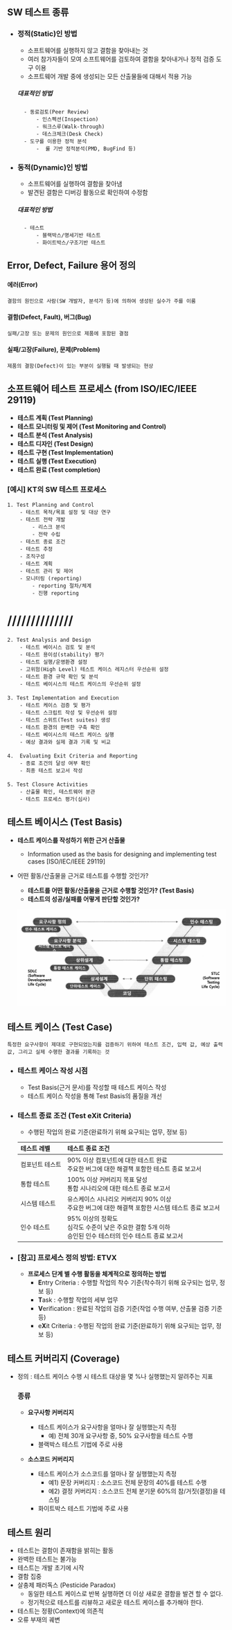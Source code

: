 ## SW 테스트 종류

- ### 정적(Static)인 방법
  - 소프트웨어를 실행하지 않고 결함을 찾아내는 것
  - 여러 참가자들이 모여 소프트웨어를 검토하여 결함을 찾아내거나 정적 검증 도구 이용
  - 소프트웨어 개발 중에 생성되는 모든 산출물들에 대해서 적용 가능

  ##### 대표적인 방법
        - 동료검토(Peer Review)
            - 인스펙션(Inspection)
            - 워크스루(Walk-through)
            - 데스크체크(Desk Check)
        - 도구를 이용한 정적 분석
            -  룰 기반 정적분석(PMD, BugFind 등)

- ### 동적(Dynamic)인 방법
  - 소프트웨어를 실행하여 결함을 찾아냄
  - 발견된 결함은 디버깅 활동으로 확인하여 수정함

  ##### 대표적인 방법
        - 테스트
            - 블랙박스/명세기반 테스트
            - 화이트박스/구조기반 테스트

## Error, Defect, Failure 용어 정의
#### 에러(Error)
    결함의 원인으로 사람(SW 개발자, 분석가 등)에 의하여 생성된 실수가 주를 이룸

#### 결함(Defect, Fault), 버그(Bug)
    실패/고장 또는 문제의 원인으로 제품에 포함된 결점

#### 실패/고장(Failure), 문제(Problem)
    제품의 결함(Defect)이 있는 부분이 실행될 때 발생되는 현상

## 소프트웨어 테스트 프로세스 (from ISO/IEC/IEEE 29119)
- **테스트 계획 (Test Planning)**
- **테스트 모니터링 및 제어 (Test Monitoring and Control)**
- **테스트 분석 (Test Analysis)**
- **테스트 디자인 (Test Design)**
- **테스트 구현 (Test Implementation)**
- **테스트 실행 (Test Execution)**
- **테스트 완료 (Test completion)**

### [예시] KT의 SW 테스트 프로세스
    1. Test Planning and Control
        - 테스트 목적/목표 설정 및 대상 연구
        - 테스트 전략 개발
            - 리스크 분석
            - 전략 수립
        - 테스트 종료 조건
        - 테스트 추정
        - 조직구성
        - 테스트 계획
        - 테스트 관리 및 제어
        - 모니터링 (reporting)
            - reporting 절차/체계
            - 진행 reporting
# //////////////
    2. Test Analysis and Design
        - 테스트 베이시스 검토 및 분석
        - 테스트 용이성(stability) 평가
        - 테스트 실행/운영환경 설정
        - 고위험(High Level) 테스트 케이스 레지스터 우선순위 설정
        - 테스트 환경 규약 확인 및 분석
        - 테스트 베이시스의 테스트 케이스의 우선순위 설정

    3. Test Implementation and Execution
        - 테스트 케이스 검증 및 평가
        - 테스트 스크립트 작성 및 우선순위 설정
        - 테스트 스위트(Test suites) 생성
        - 테스트 환경의 완벽한 구축 확인
        - 테스트 베이시스의 테스트 케이스 실행
        - 예상 결과와 실제 결과 기록 및 비교

    4.  Evaluating Exit Criteria and Reporting
        - 종료 조건의 달성 여부 확인
        - 최종 테스트 보고서 작성

    5. Test Closure Activities
        - 산출물 확인, 테스트웨어 분관
        - 테스트 프로세스 평가(심사)

## 테스트 베이시스 (Test Basis)

- **테스트 케이스를 작성하기 위한 근거 산출물**
  - Information used as the basis for designing and implementing test cases [ISO/IEC/IEEE 29119]

- 어떤 활동/산출물을 근거로 테스트를 수행할 것인가?
    - **테스트를 어떤 활동/산출물을 근거로 수행할 것인가? (Test Basis)**
    - **테스트의 성공/실패를 어떻게 판단할 것인가?**

    ![alt text](img/v-model_TestBasis.png)

##  테스트 케이스 (Test Case)

    특정한 요구사항이 제대로 구현되었는지를 검증하기 위하여 테스트 조건, 입력 값, 예상 출력 값, 그리고 실제 수행한 결과를 기록하는 것
- ### 테스트 케이스 작성 시점
    - Test Basis(근거 문서)를 작성할 때 테스트 케이스 작성
    - 테스트 케이스 작성을 통해 Test Basis의 품질을 개선

- ### 테스트 종료 조건 (Test eXit Criteria)

    - 수행된 작업의 완료 기준(완료하기 위해 요구되는 업무, 정보 등)

    | 테스트 레벨       | 테스트 종료 조건 |
    |------------------|-----------------|
    | 컴포넌트 테스트  | 90% 이상 컴포넌트에 대한 테스트 완료<br> 주요한 버그에 대한 해결책 포함한 테스트 종료 보고서 |
    | 통합 테스트      | 100% 이상 커버리지 목표 달성<br> 통합 시나리오에 대한 테스트 종료 보고서 |
    | 시스템 테스트    | 유스케이스 시나리오 커버리지 90% 이상<br> 주요한 버그에 대한 해결책 포함한 시스템 테스트 종료 보고서 |
    | 인수 테스트      | 95% 이상의 정확도<br> 심각도 수준이 낮은 주요한 결함 5개 이하<br> 승인된 인수 테스터의 인수 테스트 종료 보고서 |

- ### [참고] 프로세스 정의 방법: ETVX

    - **프로세스 단계 별 수행 활동을 체계적으로 정의하는 방법**
        - **E**ntry Criteria : 수행할 작업의 착수 기준(착수하기 위해 요구되는 업무, 정보 등)
        - **T**ask : 수행할 작업의 세부 업무
        - **V**erification : 완료된 작업의 검증 기준(작업 수행 여부, 산출물 검증 기준 등)
        - e**X**it Criteria : 수행된 작업의 완료 기준(완료하기 위해 요구되는 업무, 정보 등)

## 테스트 커버리지 (Coverage)

- 정의 : 테스트 케이스 수행 시 테스트 대상을 몇 %나 실행했는지 알려주는 지표

    ### 종류

    - **요구사항 커버리지**
        - 테스트 케이스가 요구사항을 얼마나 잘 실행했는지 측정
            - 예) 전체 30개 요구사항 중, 50% 요구사항을 테스트 수행
        - 블랙박스 테스트 기법에 주로 사용

    - **소스코드 커버리지**
        - 테스트 케이스가 소스코드를 얼마나 잘 실행했는지 측정
            - 예1) 문장 커버리지 : 소스코드 전체 문장의 40%를 테스트 수행<br>
            - 예2) 결정 커버리지 : 소스코드 전체 분기문 60%의 참/거짓(결정)을 테스팅
        - 화이트박스 테스트 기법에 주로 사용

## 테스트 원리
- 테스트는 결함이 존재함을 밝히는 활동
- 완벽한 테스트는 불가능
- 테스트는 개발 초기에 시작
- 결함 집중
- 살충제 패러독스 (Pesticide Paradox)
    - 동일한 테스트 케이스로 반복 실행하면 더 이상 새로운 결함을 발견 할 수 없다.
    - 정기적으로 테스트를 리뷰하고 새로운 테스트 케이스를 추가해야 한다.
- 테스트는 정황(Context)에 의존적
- 오류 부재의 궤변
